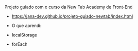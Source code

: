 Projeto guiado com o curso da New Tab Academy de Front-End

- https://jana-dev.github.io/projeto-guiado-newtab/index.html

- O que aprendi:
- localStorage
- forEach
